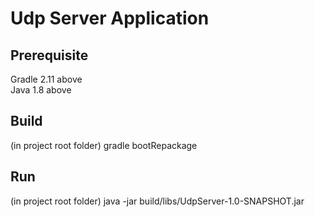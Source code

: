 # Udp Server Application

## Prerequisite
Gradle 2.11 above  
Java 1.8 above

## Build
(in project root folder) gradle bootRepackage

## Run
(in project root folder) java -jar build/libs/UdpServer-1.0-SNAPSHOT.jar
